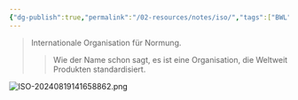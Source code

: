 ```yaml
---
{"dg-publish":true,"permalink":"/02-resources/notes/iso/","tags":["BWL","ISO"]}
---
```


>Internationale Organisation für Normung.
>>Wie der Name schon sagt, es ist eine Organisation, die Weltweit Produkten standardisiert.

![ISO-20240819141658862.png](/img/user/02%20-%20RESOURCES/Files/ISO-20240819141658862.png)